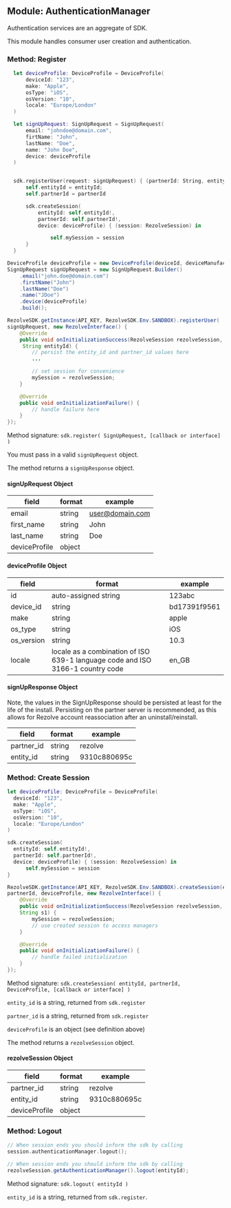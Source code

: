 ## Module: AuthenticationManager
Authentication services are an aggregate of SDK.

This module handles consumer user creation and authentication.

### Method: Register

```swift
  let deviceProfile: DeviceProfile = DeviceProfile(
      deviceId: "123",
      make: "Apple",
      osType: "iOS",
      osVersion: "10",
      locale: "Europe/London"
  )

  let signUpRequest: SignUpRequest = SignUpRequest(
      email: "johndoe@domain.com",
      firtName: "John",
      lastName: "Doe",
      name: "John Doe",
      device: deviceProfile
  )


  sdk.registerUser(request: signUpRequest) { (partnerId: String, entityId: String) in
      self.entityId = entityId;
      self.partnerId = partnerId

      sdk.createSession(
          entityId: self.entityId!,
          partnerId: self.partnerId!,
          device: deviceProfile) { (session: RezolveSession) in

              self.mySession = session
      }
  }
```
```java
DeviceProfile deviceProfile = new DeviceProfile(deviceId, deviceManufacturer, locale);
SignUpRequest signUpRequest = new SignUpRequest.Builder()
    .email("john.doe@domain.com")
    .firstName("John")
    .lastName("Doe")
    .name("JDoe")
    .device(deviceProfile)
    .build();

RezolveSDK.getInstance(API_KEY, RezolveSDK.Env.SANDBOX).registerUser(
signUpRequest, new RezolveInterface() {
    @Override
    public void onInitializationSuccess(RezolveSession rezolveSession, String partnerId, 
     String entityId) {
    	// persist the entity_id and partner_id values here
        ...

        // set session for convenience
        mySession = rezolveSession;
    }

    @Override
    public void onInitializationFailure() {
    	// handle failure here
    }
});

```

Method signature: `sdk.register( SignUpRequest, [callback or interface] )`

You must pass in a valid `signUpRequest` object.

The method returns a `signUpResponse` object.

#### signUpRequest Object

|field|format|example|
|---|---|---|
|email|string|user@domain.com|
|first_name|string|John|
|last_name|string|Doe|
|deviceProfile|object|&nbsp;|

#### deviceProfile Object

|field|format|example|
|---|---|---|
|id|auto-assigned string|123abc|
|device_id|string|bd17391f9561|
|make|string|apple|
|os_type|string|iOS|
|os_version|string|10.3|
|locale|locale as a combination of ISO 639-1 language code and ISO 3166-1 country code|en_GB|

#### signUpResponse Object
<aside class="warning">
Note, the values in the SignUpResponse should be persisted at least for the life of the install. Persisting on the partner server is recommended, as this allows for Rezolve account reassociation after an uninstall/reinstall.
</aside>

|field|format|example|
|---|---|---|
|partner_id|string|rezolve|
|entity_id|string|9310c880695c|

### Method: Create Session

```swift
let deviceProfile: DeviceProfile = DeviceProfile(
  deviceId: "123",
  make: "Apple",
  osType: "iOS",
  osVersion: "10",
  locale: "Europe/London"
)

sdk.createSession(
  entityId: self.entityId!,
  partnerId: self.partnerId!,
  device: deviceProfile) { (session: RezolveSession) in
      self.mySession = session
}

```
```java
RezolveSDK.getInstance(API_KEY, RezolveSDK.Env.SANDBOX).createSession(entityId, 
partnerId, deviceProfile, new RezolveInterface() {
    @Override
    public void onInitializationSuccess(RezolveSession rezolveSession, String s, 
    String s1) {
        mySession = rezolveSession;
        // use created session to access managers
    }

    @Override
    public void onInitializationFailure() {
        // handle failed initialization
    }
});
```

Method signature: `sdk.createSession( entityId, partnerId, DeviceProfile, [callback or interface] )`

`entity_id` is a string, returned from `sdk.register`

`partner_id` is a string, returned from `sdk.register`

`deviceProfile` is an object (see definition above)

The method returns a `rezolveSession` object.

#### rezolveSession Object

|field|format|example|
|---|---|---|
|partner_id|string|rezolve|
|entity_id|string|9310c880695c|
|deviceProfile|object| |

### Method: Logout

```swift
// When session ends you should inform the sdk by calling
session.authenticationManager.logout();
```
```java
// When session ends you should inform the sdk by calling
rezolveSession.getAuthenticationManager().logout(entityId);
```

Method signature: `sdk.logout( entityId )`

`entity_id` is a string, returned from `sdk.register`.






